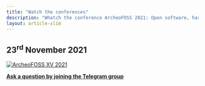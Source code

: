 ```yaml
---
title: "Watch the conferences"
description: "Whatch the conference ArcheoFOSS 2021: Open software, hardware, processes, data and formats in archaeological research"
layout: article-slim
---
```


## 23<sup>rd</sup> November 2021

[![ArcheoFOSS XV 2021](https://img.youtube.com/vi/W66NZtZTmIY/0.jpg)](https://www.youtube.com/watch?v=W66NZtZTmIY)

**[Ask a question by joining the Telegram group](https://t.me/ArcheoFOSS_2021)**